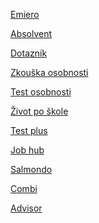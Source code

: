 <a href="http://www.emiero.cz" target="_blank">Emiero</a>


<a href="http://www.infoabsolvent.cz/Profitest" target="_blank">Absolvent</a>


<a href="https://dotaznik.zlkraj.cz" target="_blank">Dotazník</a>


<a href="http://www.zkouskaosobnosti.cz" target="_blank">Zkouška osobnosti</a>


<a href="http://www.testosobnosti.zarohem.cz" target="_blank">Test osobnosti</a>


<a href="http://www.mujzivotposkole.cz" target="_blank">Život po škole</a>


<a href="http://www.testmojeplus.cz" target="_blank">Test plus</a>


<a href="http://www.job-hub.cz" target="_blank">Job hub</a>


<a href="https://www.salmondo.cz" target="_blank">Salmondo</a>


<a href="https://www.comdi.cz" target="_blank">Combi</a>

<a href="https://www.regio-advisor.cz" target="_blank">Advisor</a>
